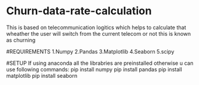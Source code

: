 # Churn-data-rate-calculation

This is based on telecommunication logitics which helps to calculate that wheather the user will switch from the current telecom or not this is known as churning

#REQUIREMENTS
 1.Numpy
 2.Pandas
 3.Matplotlib
 4.Seaborn
 5.scipy
 
 #SETUP
  If using anaconda all the librabries are preinstalled otherwise u can use following commands:
    pip install numpy
    pip install pandas
    pip install matplotlib
    pip install seaborn
